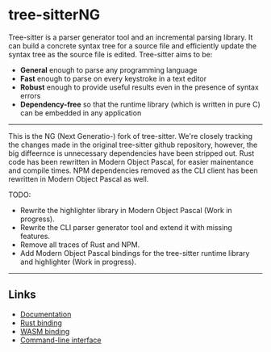 # tree-sitterNG

Tree-sitter is a parser generator tool and an incremental parsing library. It can build a concrete syntax tree for a source file and efficiently update the syntax tree as the source file is edited. Tree-sitter aims to be:

- **General** enough to parse any programming language
- **Fast** enough to parse on every keystroke in a text editor
- **Robust** enough to provide useful results even in the presence of syntax errors
- **Dependency-free** so that the runtime library (which is written in pure C) can be embedded in any application

---

This is the NG (Next Generatio-) fork of tree-sitter.
We're closely tracking the changes made in the original tree-sitter github repository, however, the big diffeernce is unnecessary dependencies have been stripped out.
Rust code has been rewritten in Modern Object Pascal, for easier mainentance and compile times.
NPM dependencies removed as the CLI client has been rewritten in Modern Object Pascal as well.

TODO:
- Rewrite the highlighter library in Modern Object Pascal (Work in progress).
- Rewrite the CLI parser generator tool and extend it with missing features.
- Remove all traces of Rust and NPM.
- Add Modern Object Pascal bindings for the tree-sitter runtime library and highlighter (Work in progress).

---

## Links

- [Documentation](https://tree-sitter.github.io)
- [Rust binding](lib/binding_rust/README.md)
- [WASM binding](lib/binding_web/README.md)
- [Command-line interface](cli/README.md)
